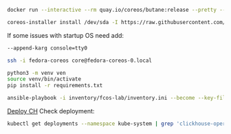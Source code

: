 ```bash
docker run --interactive --rm quay.io/coreos/butane:release --pretty --strict < proxmox.bu > proxmox.ign
```
```bash
coreos-installer install /dev/sda -I https://raw.githubusercontent.com/orginux/lab-cluster-k8s/main/proxmox.ign
```

If some issues with startup OS need add:
```bash
--append-karg console=tty0
```

```bash
ssh -i fedora-coreos core@fedora-coreos-0.local
```

```bash
python3 -m venv ven
source venv/bin/activate
pip install -r requirements.txt
```

```bash
ansible-playbook -i inventory/fcos-lab/inventory.ini --become --key-file ~/.ssh/proxmox/fedora-coreos cluster.yml
```

[Deploy CH](https://github.com/Altinity/clickhouse-operator/blob/master/docs/operator_installation_details.md)
Check deployment:
```bash
kubectl get deployments --namespace kube-system | grep 'clickhouse-operator'
```
